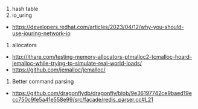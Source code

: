 1. hash table
1. io_uring
  * https://developers.redhat.com/articles/2023/04/12/why-you-should-use-iouring-network-io
1. allocators
  * http://ithare.com/testing-memory-allocators-ptmalloc2-tcmalloc-hoard-jemalloc-while-trying-to-simulate-real-world-loads/
  * https://github.com/jemalloc/jemalloc/
1. Better command parsing
  * https://github.com/dragonflydb/dragonfly/blob/9e36197742ce9baed19ecc750c9fe5a41e558e99/src/facade/redis_parser.cc#L21

